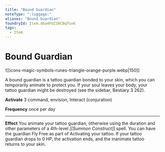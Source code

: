 ```yaml
---
title: "Bound Guardian"
noteType: ":luggage:"
aliases: "Bound Guardian"
foundryId: Item.d6a4FUZ1NCBqTuxK
tags:
  - Item
---
```


# Bound Guardian
![[icons-magic-symbols-runes-triangle-orange-purple.webp|150]]

A bound guardian is a tattoo guardian bonded to your skin, which you can temporarily animate to protect you. If your soul leaves your body, your tattoo guardian might be destroyed (see the sidebar, Bestiary 3 262).

**Activate** 3 command, envision, Interact (conjuration)

**Frequency** once per day

* * *

**Effect** You animate your tattoo guardian, otherwise using the duration and other parameters of a 4th-level _[[Summon Construct]]_ spell. You can have the guardian Fly Free as part of Activating your tattoo. If your tattoo guardian drops to 0 HP, the activation ends, and the inanimate tattoo returns to your skin.
